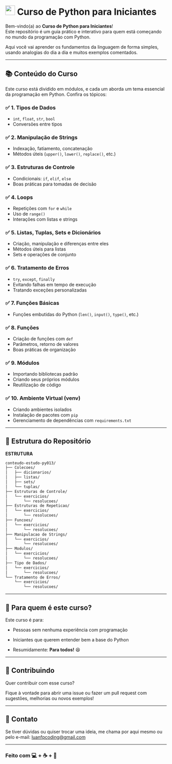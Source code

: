 # <a href="https://emoji.gg/emoji/1887_python"><img src="https://cdn3.emoji.gg/emojis/1887_python.png" width="30px" height="30px" alt="python"></a> Curso de Python para Iniciantes
Bem-vindo(a) ao **Curso de Python para Iniciantes**!  
Este repositório é um guia prático e interativo para quem está começando no mundo da programação com Python.

Aqui você vai aprender os fundamentos da linguagem de forma simples, usando analogias do dia a dia e muitos exemplos comentados.

---

## 📚 Conteúdo do Curso

Este curso está dividido em módulos, e cada um aborda um tema essencial da programação em Python. Confira os tópicos:

### ✅ 1. Tipos de Dados
- `int`, `float`, `str`, `bool`
- Conversões entre tipos

### ✅ 2. Manipulação de Strings
- Indexação, fatiamento, concatenação
- Métodos úteis (`upper()`, `lower()`, `replace()`, etc.)

### ✅ 3. Estruturas de Controle
- Condicionais: `if`, `elif`, `else`
- Boas práticas para tomadas de decisão

### ✅ 4. Loops
- Repetições com `for` e `while`
- Uso de `range()`
- Interações com listas e strings

### ✅ 5. Listas, Tuplas, Sets e Dicionários
- Criação, manipulação e diferenças entre eles
- Métodos úteis para listas
- Sets e operações de conjunto

### ✅ 6. Tratamento de Erros
- `try`, `except`, `finally`
- Evitando falhas em tempo de execução
- Tratando exceções personalizadas

### ✅ 7. Funções Básicas
- Funções embutidas do Python (`len()`, `input()`, `type()`, etc.)

### ✅ 8. Funções
- Criação de funções com `def`
- Parâmetros, retorno de valores
- Boas práticas de organização

### ✅ 9. Módulos
- Importando bibliotecas padrão
- Criando seus próprios módulos
- Reutilização de código

### ✅ 10. Ambiente Virtual (venv)
- Criando ambientes isolados
- Instalação de pacotes com `pip`
- Gerenciamento de dependências com `requirements.txt`

---

## 📂 Estrutura do Repositório

**ESTRUTURA**
```bash
conteudo-estudo-py013/
├── Colecoes/
│   ├── dicionarios/
│   ├── listas/
│   ├── sets/
│   └── tuplas/
├── Estruturas de Controle/
│   └── exercicios/
│       └── resolucoes/
├── Estruturas de Repeticao/
│   └── exercicios/
│       └── resolucoes/
├── Funcoes/
│   └── exercicios/
│       └── resolucoes/
├── Manipulacao de Strings/
│   └── exercicios/
│       └── resolucoes/
├── Modulos/
│   └── exercicios/
│       └── resolucoes/
├── Tipo de Dados/
│   └── exercicios/
│       └── resolucoes/
└── Tratamento de Erros/
    └── exercicios/
        └── resolucoes/

```
---
## 🤔 Para quem é este curso?

Este curso é para:

- Pessoas sem nenhuma experiência com programação

- Iniciantes que querem entender bem a base do Python

- Resumidamente: **Para todos!** 😆

---
## 📖 Contribuindo

Quer contribuir com esse curso? 

Fique à vontade para abrir uma issue ou fazer um pull request com sugestões, melhorias ou novos exemplos!

---
## 📱 Contato

Se tiver dúvidas ou quiser trocar uma ideia, me chama por aqui mesmo ou pelo e-mail: luanfpcoding@gmail.com

---
### Feito com 💻 + ☕ + 🧠
